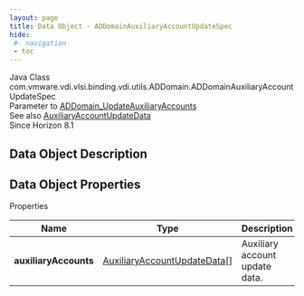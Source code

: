 ```yaml
---
layout: page
title: Data Object - ADDomainAuxiliaryAccountUpdateSpec
hide:
 #- navigation
 - toc
---
```






Java Class
    com.vmware.vdi.vlsi.binding.vdi.utils.ADDomain.ADDomainAuxiliaryAccountUpdateSpec  
Parameter to
     [ADDomain_UpdateAuxiliaryAccounts](vdi.utils.ADDomain.md#updateAuxiliaryAccounts)  
See also
     [AuxiliaryAccountUpdateData](vdi.utils.ADDomain.AuxiliaryAccountUpdateData.md)  
Since 
    Horizon 8.1

## Data Object Description 

## Data Object Properties

Properties

Name |  Type |  Description   
---|---|---  
**auxiliaryAccounts**| [AuxiliaryAccountUpdateData[]](vdi.utils.ADDomain.AuxiliaryAccountUpdateData.md)|  Auxiliary account update data.   
  
  
  
   
  
  

